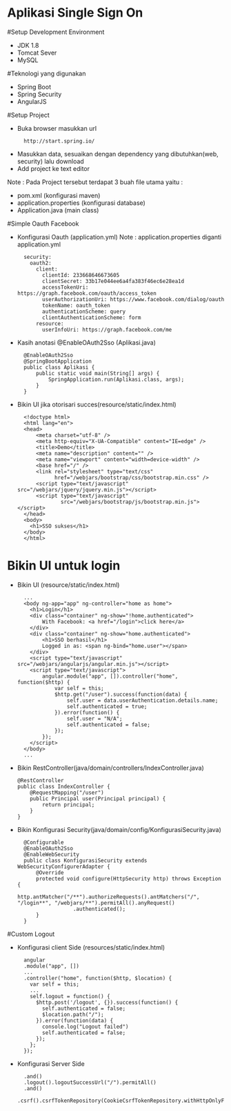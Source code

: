 # Aplikasi Single Sign On

#Setup Development Environment
- JDK 1.8
- Tomcat Sever
- MySQL

#Teknologi yang digunakan
- Spring Boot
- Spring Security
- AngularJS

#Setup Project
- Buka browser masukkan url
  ```
    http://start.spring.io/
  ```
- Masukkan data, sesuaikan dengan dependency yang dibutuhkan(web, security) lalu download
- Add project ke text editor

Note :
Pada Project tersebut terdapat 3 buah file utama yaitu :
- pom.xml (konfigurasi maven)
- application.properties (konfigurasi database)
- Application.java (main class)

#Simple Oauth Facebook
- Konfigurasi Oauth (application.yml)
  Note : application.properties diganti application.yml
  ```
    security:
      oauth2:
        client:
          clientId: 233668646673605
          clientSecret: 33b17e044ee6a4fa383f46ec6e28ea1d
          accessTokenUri: https://graph.facebook.com/oauth/access_token
          userAuthorizationUri: https://www.facebook.com/dialog/oauth
          tokenName: oauth_token
          authenticationScheme: query
          clientAuthenticationScheme: form
        resource:
          userInfoUri: https://graph.facebook.com/me
  ```
- Kasih anotasi @EnableOAuth2Sso (Aplikasi.java)
  ```
    @EnableOAuth2Sso
    @SpringBootApplication
    public class Aplikasi {
    	public static void main(String[] args) {
    		SpringApplication.run(Aplikasi.class, args);
    	}
    }
  ```
- Bikin UI jika otorisari succes(resource/static/index.html)
  ```
    <!doctype html>
    <html lang="en">
    <head>
        <meta charset="utf-8" />
        <meta http-equiv="X-UA-Compatible" content="IE=edge" />
        <title>Demo</title>
        <meta name="description" content="" />
        <meta name="viewport" content="width=device-width" />
        <base href="/" />
        <link rel="stylesheet" type="text/css"
              href="/webjars/bootstrap/css/bootstrap.min.css" />
        <script type="text/javascript" src="/webjars/jquery/jquery.min.js"></script>
        <script type="text/javascript"
                src="/webjars/bootstrap/js/bootstrap.min.js"></script>
    </head>
    <body>
      <h1>SSO sukses</h1>
    </body>
    </html>
  ```
# Bikin UI untuk login
- Bikin UI (resource/static/index.html)
  ```
    ...
    <body ng-app="app" ng-controller="home as home">
      <h1>Login</h1>
      <div class="container" ng-show="!home.authenticated">
          With Facebook: <a href="/login">click here</a>
      </div>
      <div class="container" ng-show="home.authenticated">
          <h1>SSO berhasil</h1>
          Logged in as: <span ng-bind="home.user"></span>
      </div>
      <script type="text/javascript" src="/webjars/angularjs/angular.min.js"></script>
      <script type="text/javascript">
          angular.module("app", []).controller("home", function($http) {
              var self = this;
              $http.get("/user").success(function(data) {
                  self.user = data.userAuthentication.details.name;
                  self.authenticated = true;
              }).error(function() {
                  self.user = "N/A";
                  self.authenticated = false;
              });
          });
      </script>
    </body>
    ...
  ```
- Bikin RestController(java/domain/controllers/IndexController.java)
  ```
  @RestController
  public class IndexController {
      @RequestMapping("/user")
      public Principal user(Principal principal) {
          return principal;
      }
  }
  ```
- Bikin Konfigurasi Security(java/domain/config/KonfigurasiSecurity.java)
  ```
    @Configurable
    @EnableOAuth2Sso
    @EnableWebSecurity
    public class KonfigurasiSecurity extends WebSecurityConfigurerAdapter {
        @Override
        protected void configure(HttpSecurity http) throws Exception {
            http.antMatcher("/**").authorizeRequests().antMatchers("/", "/login**", "/webjars/**").permitAll().anyRequest()
                    .authenticated();
        }
    }
  ```
#Custom Logout
- Konfigurasi client Side (resources/static/index.html)
  ```
    angular
    .module("app", [])
    ...
    .controller("home", function($http, $location) {
      var self = this;
      ...
      self.logout = function() {
        $http.post('/logout', {}).success(function() {
          self.authenticated = false;
          $location.path("/");
        }).error(function(data) {
          console.log("Logout failed")
          self.authenticated = false;
        });
      };
    });
  ```
- Konfigurasi Server Side
  ```
    .and()
    .logout().logoutSuccessUrl("/").permitAll()
    .and()
    .csrf().csrfTokenRepository(CookieCsrfTokenRepository.withHttpOnlyFalse());
  ```
